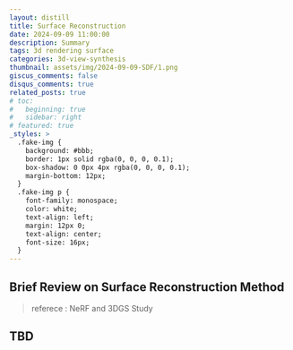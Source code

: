 ```yaml
---
layout: distill
title: Surface Reconstruction
date: 2024-09-09 11:00:00
description: Summary
tags: 3d rendering surface
categories: 3d-view-synthesis
thumbnail: assets/img/2024-09-09-SDF/1.png
giscus_comments: false
disqus_comments: true
related_posts: true
# toc:
#   beginning: true
#   sidebar: right
# featured: true
_styles: >
  .fake-img {
    background: #bbb;
    border: 1px solid rgba(0, 0, 0, 0.1);
    box-shadow: 0 0px 4px rgba(0, 0, 0, 0.1);
    margin-bottom: 12px;
  }
  .fake-img p {
    font-family: monospace;
    color: white;
    text-align: left;
    margin: 12px 0;
    text-align: center;
    font-size: 16px;
  }
---
```


## Brief Review on Surface Reconstruction Method

> referece : NeRF and 3DGS Study  

## TBD